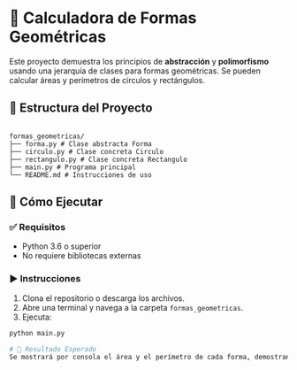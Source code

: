 # 🧮 Calculadora de Formas Geométricas

Este proyecto demuestra los principios de **abstracción** y **polimorfismo** usando una jerarquía de clases para formas geométricas. Se pueden calcular áreas y perímetros de círculos y rectángulos.

## 🧱 Estructura del Proyecto
<pre><code>
formas_geometricas/
├── forma.py # Clase abstracta Forma
├── circulo.py # Clase concreta Circulo
├── rectangulo.py # Clase concreta Rectangulo
├── main.py # Programa principal
└── README.md # Instrucciones de uso </code></pre>


## 🚀 Cómo Ejecutar

### ✅ Requisitos

- Python 3.6 o superior
- No requiere bibliotecas externas

### ▶️ Instrucciones

1. Clona el repositorio o descarga los archivos.
2. Abre una terminal y navega a la carpeta `formas_geometricas`.
3. Ejecuta:

```bash
python main.py

# 📌 Resultado Esperado
Se mostrará por consola el área y el perímetro de cada forma, demostrando el uso de polimorfismo al invocar métodos concretos de subclases a través de referencias del tipo Forma.

